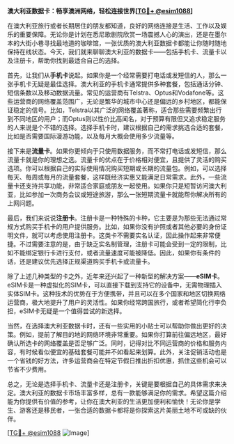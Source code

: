**澳大利亚数据卡：畅享澳洲网络，轻松连接世界[[TG💪+ @esim1088](https://t.me/s/esim1088)]**

在澳大利亚旅行或者长期居住的朋友都知道，良好的网络连接是生活、工作以及娱乐的重要保障。无论你是计划在悉尼歌剧院欣赏一场震撼人心的演出，还是在墨尔本的大街小巷寻找最地道的咖啡馆，一张优质的澳大利亚数据卡都能让你随时随地保持在线状态。今天，我们就来聊聊澳大利亚的数据卡——包括手机卡、流量卡以及注册卡，帮助你找到最适合自己的选择。

首先，让我们从**手机卡**说起。如果你是一个经常需要打电话或发短信的人，那么一张手机卡无疑是最佳选择。澳大利亚的手机卡通常提供多种套餐，包括通话分钟、短信条数以及移动数据流量。常见的运营商有Telstra、Optus和Vodafone等。这些运营商的网络覆盖范围广，无论是繁华的城市中心还是偏远的乡村地区，都能保证稳定的信号。比如，Telstra以其广泛的网络覆盖著称，适合那些需要频繁出行到不同地区的用户；而Optus则以性价比高闻名，对于预算有限但又追求稳定服务的人来说是个不错的选择。选择手机卡时，建议根据自己的需求挑选合适的套餐，比如是否需要国际漫游功能，以及每月大概会使用多少流量等。

接下来是**流量卡**。如果你更倾向于只使用数据服务，而不常打电话或发短信，那么流量卡就是你的理想之选。流量卡的优点在于价格相对便宜，且提供了灵活的购买选项。你可以根据自己的实际使用情况购买短期或长期的流量包。例如，可以选择每天、每周或每月的流量套餐，这样既经济实惠又能满足日常需求。此外，一些流量卡还支持共享功能，非常适合家庭或朋友一起使用。如果你只是短暂访问澳大利亚，比如参加一次商务会议或短途旅游，那么一张短期流量卡就能帮你解决所有的上网问题。

最后，我们来说说**注册卡**。注册卡是一种特殊的卡种，它主要是为那些无法通过常规方式购买手机卡的用户提供服务。比如，如果你没有护照或者其他必要的身份证明文件，就可以考虑使用注册卡。这类卡不需要实名认证，因此操作起来非常便捷。不过需要注意的是，由于缺乏实名制管理，注册卡可能会受到一定的限制，比如不能绑定银行卡进行支付，或者流量速度可能被降低。因此，如果你有条件的话，还是建议优先选择正规渠道购买手机卡或流量卡。

除了上述几种类型的卡之外，近年来还兴起了一种新型的解决方案——**eSIM卡**。eSIM卡是一种虚拟化的SIM卡，可以直接下载到支持它的设备中，无需物理插入实体SIM卡。这种技术的优势在于方便携带，并且可以在多个国家和地区切换网络运营商，极大地提升了用户的灵活性。如果你经常跨国旅行，或者希望简化行李负担，eSIM卡无疑是一个值得尝试的新选择。

当然，在选择澳大利亚数据卡时，还有一些实用的小贴士可以帮助你做出更好的决策。例如，提前了解目的地的网络环境非常重要。如果你打算前往偏远地区，最好确认所选卡的网络覆盖是否足够广泛。同时，记得对比不同运营商的价格和服务内容，有时候看似便宜的基础套餐可能并不如看起来划算。此外，关注促销活动也是一个省钱的好方法，许多运营商会在特定节假日推出折扣优惠，抓住这些机会可以节省不少费用。

总之，无论是选择手机卡、流量卡还是注册卡，关键是要根据自己的具体需求来决定。澳大利亚的数据卡市场丰富多样，总有一款能够满足你的需求。希望这篇介绍能为你提供有价值的参考，让你在澳大利亚的生活更加便利和愉快！无论你是学生、游客还是移民者，一张合适的数据卡都将是你探索这片美丽土地不可或缺的伙伴。

[[TG💪+ @esim1088](https://t.me/s/esim1088) ![Image](https://i.postimg.cc/4NQfJmqS/Snipaste-2025-05-13-00-14-12.png)]